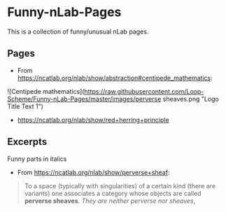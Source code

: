 # Funny-nLab-Pages
This is a collection of funny/unusual nLab pages.


## Pages
- From https://ncatlab.org/nlab/show/abstraction#centipede_mathematics:
    
![Centipede mathematics](https://raw.githubusercontent.com/Loop-Scheme/Funny-nLab-Pages/master/images/perverse sheaves.png "Logo Title Text 1")

- https://ncatlab.org/nlab/show/red+herring+principle

## Excerpts
Funny parts in italics

- From https://ncatlab.org/nlab/show/perverse+sheaf:
> To a space (typically with singularities) of a certain kind (there are variants) one associates a category whose objects are called **perverse sheaves**. _They are neither perverse nor sheaves_,
